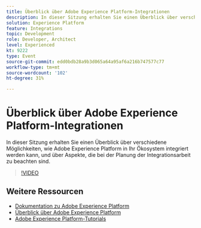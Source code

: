 ```yaml
---
title: Überblick über Adobe Experience Platform-Integrationen
description: In dieser Sitzung erhalten Sie einen Überblick über verschiedene Möglichkeiten, wie Adobe Experience Platform in Ihr Ökosystem integriert werden kann, und über Aspekte, die bei der Planung der Integrationsarbeit zu beachten sind.
solution: Experience Platform
feature: Integrations
topic: Development
role: Developer, Architect
level: Experienced
kt: 9222
type: Event
source-git-commit: edd0bdb28a9b3d065a64a95af6a216b747577c77
workflow-type: tm+mt
source-wordcount: '102'
ht-degree: 31%

---
```


# Überblick über Adobe Experience Platform-Integrationen

In dieser Sitzung erhalten Sie einen Überblick über verschiedene Möglichkeiten, wie Adobe Experience Platform in Ihr Ökosystem integriert werden kann, und über Aspekte, die bei der Planung der Integrationsarbeit zu beachten sind.


>[!VIDEO](https://video.tv.adobe.com/v/337715/?quality=12&learn=on&hidetitle=true)

## Weitere Ressourcen

- [Dokumentation zu Adobe Experience Platform](https://experienceleague.adobe.com/docs/experience-platform.html?lang=de)
- [Überblick über Adobe Experience Platform](https://experienceleague.adobe.com/docs/experience-platform/landing/home.html?lang=de)
- [Adobe Experience Platform-Tutorials](https://experienceleague.adobe.com/docs/platform-learn/tutorials/overview.html?lang=de)
